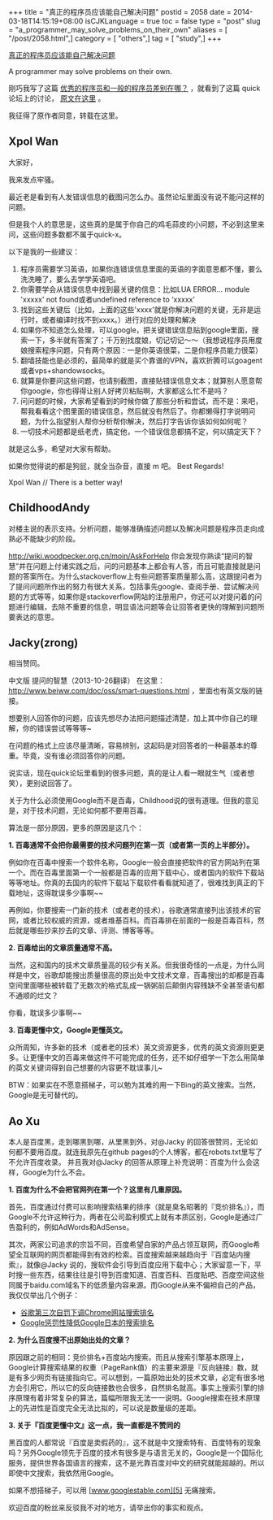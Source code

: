 +++
title = "真正的程序员应该能自己解决问题"
postid = 2058
date = 2014-03-18T14:15:19+08:00
isCJKLanguage = true
toc = false
type = "post"
slug = "a_programmer_may_solve_problems_on_their_own"
aliases = [ "/post/2058.html",]
category = [ "others",]
tag = [ "study",]
+++


[真正的程序员应该能自己解决问题](https://blog.zengrong.net/post/2058.html)

A programmer may solve problems on their own.

刚巧我写了这篇 [优秀的程序员和一般的程序员差别在哪？][2] ，就看到了这篇 quick 论坛上的讨论， [原文在这里][1] 。

我征得了原作者同意，转载在这里。

## Xpol Wan

大家好，

我来发点牢骚。

最近老是看到有人发错误信息的截图问怎么办。虽然论坛里面没有说不能问这样的问题。

但是我个人的意思是，这些真的是属于你自己的鸡毛蒜皮的小问题，不必到这里来问，这些问题多数都不属于quick-x。

以下是我的一些建议：<!--more-->

1. 程序员需要学习英语，如果你连错误信息里面的英语的字面意思都不懂，要么洗洗睡了，要么去学学英语吧。
2. 你需要学会从错误信息中找到最关键的信息：比如LUA ERROR... module 'xxxxx' not found或者undefined reference to ‘xxxxx’
3. 找到这些关键后（比如，上面的这些'xxxx'就是你解决问题的关键，无非是运行时，或者编译时找不到xxxx。）进行对应的处理和解决
4. 如果你不知道怎么处理，可以google，把关键错误信息贴到google里面，搜索一下，多半就有答案了；千万别找度娘，切记切记～～（我想说程序员用度娘搜索程序问题，只有两个原因：一是你英语很菜，二是你程序员能力很菜）
5. 翻墙技能也是必须的，最简单的就是买个靠谱的VPN，喜欢折腾可以goagent或者vps+shandowsocks。
6. 就算是你要问这些问题，也请别截图，直接贴错误信息文本；就算别人愿意帮你google，你也得得让别人好拷贝粘贴啊，大家都这么忙不是吗？
7. 问问题的时候，大家希望看到的时候你做了那些分析和尝试，而不是：来吧，帮我看看这个图里面的错误信息，然后就没有然后了。你都懒得打字说明问题，为什么指望别人帮你分析帮你解决，然后打字告诉你该如何如何呢？
8. 一切技术问题都是纸老虎，搞定他，一个错误信息都搞不定，何以搞定天下？

就是这么多，希望对大家有帮助。

如果你觉得说的都是狗屁，就全当杂音，直接 m 吧。
Best Regards!

Xpol Wan
// There is a better way!

## ChildhoodAndy

对楼主说的表示支持。分析问题，能够准确描述问题以及解决问题是程序员走向成熟必不能缺少的阶段。

<http://wiki.woodpecker.org.cn/moin/AskForHelp> 你会发现你熟读“提问的智慧”并在问题上付诸实践之后，问的问题基本上都会有人答，而且可能直接就是问题的答案所在。为什么stackoverflow上有些问题答案质量那么高，这跟提问者为了提问问题所作出的努力有很大关系，包括事先google、查阅手册、尝试解决问题的方式等等，如果你是stackoverflow网站的注册用户，你还可以对提问着的问题进行编辑，去除不重要的信息，明显语法问题等会让回答者更快的理解到问题所要表达的意思。

## Jacky(zrong)

相当赞同。

中文版 提问的智慧（2013-10-26翻译） 在这里：<http://www.beiww.com/doc/oss/smart-questions.html> ，里面也有英文版的链接。

想要别人回答你的问题，应该先想尽办法把问题描述清楚，加上其中你自己的理解，你的错误尝试等等等~

在问题的格式上应该尽量清晰，容易辨别，这起码是对回答者的一种最基本的尊重。毕竟，没有谁必须回答你的问题。

说实话，现在quick论坛里看到的很多问题，真的是让人看一眼就生气（或者想笑），更别说回答了。

关于为什么必须使用Google而不是百毒，Childhood说的很有道理。但我的意见是，对于技术问题，无论如何都不要用百毒。

算法是一部分原因，更多的原因是这几个：

**1\. 百毒通常不会把你最需要的技术问题列在第一页（或者第一页的上半部分）。**

例如你在百毒中搜索一个软件名称，Google一般会直接把软件的官方网站列在第一个。而在百毒里面第一个一般都是百毒的应用下载中心，或者国内的软件下载站等等地址。你真的去国内的软件下载站下载软件看看就知道了，很难找到真正的下载地址，这得耽误多少事啊~~

再例如，你要搜索一门新的技术（或者老的技术），谷歌通常直接列出该技术的官网，或者比较权威的资源，或者维基百科。而百毒排在前面的一般是百毒百科，然后就是哪些抄来抄去的文章、评测、博客等等。

**2\. 百毒给出的文章质量通常不高。**

当然，这和国内的技术文章质量高的较少有关系。但我很奇怪的一点是，为什么同样是中文，谷歌却能搜出质量很高的原出处中文技术文章，百毒搜出的却都是百毒空间里面哪些被转载了无数次的格式乱成一锅粥前后颠倒内容残缺不全甚至语句都不通顺的烂文？

你看，耽误多少事啊~~

**3\. 百毒更懂中文，Google更懂英文。**

众所周知，许多新的技术（或者老的技术）英文资源更多，优秀的英文资源则更更多。让更懂中文的百毒来做这件不可能完成的任务，还不如仔细学一下怎么用简单的英文关键词得到自己想要的内容更不耽误事儿~

BTW：如果实在不愿意搭梯子，可以勉为其难的用一下Bing的英文搜索。当然，Google是无可替代的。

## Ao Xu

本人是百度黑，走到哪黑到哪，从里黑到外，对@Jacky 的回答很赞同，无论如何都不要用百度。就连我原先在github pages的个人博客，都在robots.txt里写了不允许百度收录。
并且我对@Jacky 的回答从原理上补充说明：百度为什么会这样，Google为什么不会。

**1\. 百度为什么不会把官网列在第一个？这里有几重原因。**

首先，百度通过付费可以影响搜索结果的排序（就是臭名昭著的『竞价排名』），而Google不允许这种行为，两者在公司盈利模式上就有本质区别，Google是通过广告盈利的，例如AdWords和AdSense。

其次，两家公司追求的宗旨不同，百度希望自家的产品占领互联网，而Google希望全互联网的网页都能得到有效的检索。百度搜索越来越趋向于『百度站内搜索』，就像@Jacky 说的，搜软件会引导到百度应用下载中心；大家留意一下，平时搜一些东西，结果往往是引导到百度知道、百度百科、百度贴吧、百度空间这些同属于baidu.com域名下的低质量内容来源。而Google从来不偏袒自己的产品，我仅仅举出几个例子：

* [谷歌第三次自罚下调Chrome网站搜索排名][3]
* [Google惩罚性降低Google日本的搜索排名][4]

**2\. 为什么百度搜不出原始出处的文章？**

原因跟之前的相同：竞价排名+百度站内搜索。而且从搜索引擎基本原理上，Google计算搜索结果的权重（PageRank值）的主要来源是『反向链接』数，就是有多少网页有链接指向它。可以想到，一篇原始出处的技术文章，必定有很多地方会引用它，所以它的反向链接数也会很多，自然排名就高。事实上搜索引擎的排序原理有着非常复杂的算法，篇幅所限我无法一一说明。Google搜索在技术原理上的先进性是百度完全无法比拟的，可以说是数量级的差距。

**3\. 关于『百度更懂中文』这一点，我一直都是不赞同的**

黑百度的人都常说『百度是卖假药的』，这不就是中文搜索特有、百度特有的现象吗？另外Google领先于百度的技术有很多是与语言无关的，Google是一个国际化服务，提供世界各国语言的搜索，这不是光靠百度对中文的研究就能超越的。所以即使中文搜索，我依然用Google。

如果不想搭梯子，可以用 [www.googlestable.com][5] 无痛搜索。

欢迎百度的粉丝来反驳我不对的地方，请举出你的事实和观点。

[1]: https://groups.google.com/forum/#!topic/quick-x/sQl03Duyy7g
[2]: https://blog.zengrong.net/post/2056.html
[3]: http://tech.qq.com/a/20120104/000473.htm
[4]: http://searchengineland.com/11-months-later-google-removes-google-japans-pagerank-penalty-33332
[5]: http://www.googlestable.com
